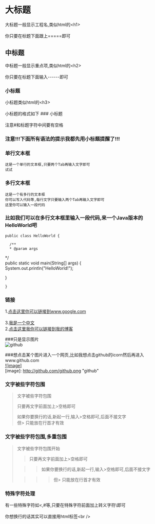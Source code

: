 大标题  
===================================  
  大标题一般显示工程名,类似html的\<h1\><br />  
  你只要在标题下面跟上=====即可  
   
     
中标题  
-----------------------------------  
  中标题一般显示重点项,类似html的\<h2\><br />  
  你只要在标题下面输入------即可  
     
### 小标题  
  小标题类似html的\<h3\><br />  
  小标题的格式如下 ### 小标题<br />  
  注意#和标题字符中间要有空格  
   
### 注意!!!下面所有语法的提示我都先用小标题提醒了!!!   
   
### 单行文本框  
    这是一个单行的文本框,只要两个Tab再输入文字即可  
    试试
           
### 多行文本框    
    这是一个有多行的文本框  
    你可以写入代码等,每行文字只要输入两个Tab再输入文字即可  
    这里你可以输入一段代码  
   
### 比如我们可以在多行文本框里输入一段代码,来一个Java版本的HelloWorld吧  
    public class HelloWorld {  
   
      /**  
      * @param args  
   */  
   public static void main(String[] args) {  
   System.out.println("HelloWorld!");  
   
   }  
   
    }  
### 链接  
1.[点击这里你可以链接到www.google.com](http://www.google.com)<br />  
3.[我是一个中文](https://www.baidu.com)<br />
2.[点击这里我你可以链接到我的博客](http://guoyunsky.iteye.com)<br />  
   
###只是显示图片  
![github](http://github.com/unicorn.png "github")  
   
###想点击某个图片进入一个网页,比如我想点击github的icorn然后再进入www.github.com  
[![image]](http://www.github.com/)  
[image]: http://github.com/github.png "github"  
   
### 文字被些字符包围  
> 文字被些字符包围  
>  
> 只要再文字前面加上>空格即可  
>  
> 如果你要换行的话,新起一行,输入>空格即可,后面不接文字  
> 但> 只能放在行首才有效  
   
### 文字被些字符包围,多重包围  
> 文字被些字符包围开始  
>  
> > 只要再文字前面加上>空格即可  
>  
>  > > 如果你要换行的话,新起一行,输入>空格即可,后面不接文字  
>  
> > > > 但> 只能放在行首才有效  
   
### 特殊字符处理  
有一些特殊字符如<,#等,只要在特殊字符前面加上转义字符\即可<br />  
你想换行的话其实可以直接用html标签\<br /\>

